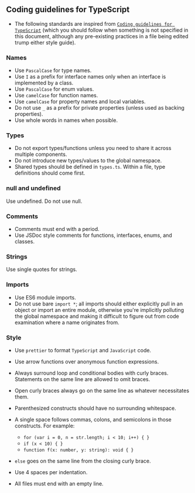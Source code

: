 ## Coding guidelines for TypeScript

-   The following standards are inspired from
    [`Coding guidelines for TypeScript`](https://github.com/Microsoft/TypeScript/wiki/Coding-guidelines)
    (which you should follow when something is not specified in this document,
    although any pre-existing practices in a file being edited trump either
    style guide).

### Names

-   Use `PascalCase` for type names.
-   Use `I` as a prefix for interface names only when an interface is
    implemented by a class.
-   Use `PascalCase` for enum values.
-   Use `camelCase` for function names.
-   Use `camelCase` for property names and local variables.
-   Do not use `_` as a prefix for private properties (unless used as backing
    properties).
-   Use whole words in names when possible.

### Types

-   Do not export types/functions unless you need to share it across multiple
    components.
-   Do not introduce new types/values to the global namespace.
-   Shared types should be defined in `types.ts`. Within a file, type
    definitions should come first.

### null and undefined

Use undefined. Do not use null.

### Comments

-   Comments must end with a period.
-   Use JSDoc style comments for functions, interfaces, enums, and classes.

### Strings

Use single quotes for strings.

### Imports

-   Use ES6 module imports.
-   Do not use bare `import *`; all imports should either explicitly pull in an
    object or import an entire module, otherwise you're implicitly polluting the
    global namespace and making it difficult to figure out from code examination
    where a name originates from.

### Style

-   Use `prettier` to format `TypeScript` and `JavaScript` code.
-   Use arrow functions over anonymous function expressions.
-   Always surround loop and conditional bodies with curly braces. Statements on
    the same line are allowed to omit braces.
-   Open curly braces always go on the same line as whatever necessitates them.
-   Parenthesized constructs should have no surrounding whitespace.
-   A single space follows commas, colons, and semicolons in those constructs.
    For example:

    -   `for (var i = 0, n = str.length; i < 10; i++) { }`
    -   `if (x < 10) { }`
    -   `function f(x: number, y: string): void { }`

-   `else` goes on the same line from the closing curly brace.
-   Use 4 spaces per indentation.
-   All files must end with an empty line.

